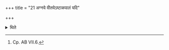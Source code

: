 +++
title = "21 अग्नये वीतयेऽष्टाकपालं यदि"

+++

<details><summary>थिते</summary>

21. If the Gārhapatya and Dakṣiṇa (-fires) or Dakşiṇāgni and Āhavanīya (-fires) get mixed one should offer a sacrificial bread on eight potsherds to Agni Vīti.[^1]  


[^1]: Cp. AB VII.6.
</details>
